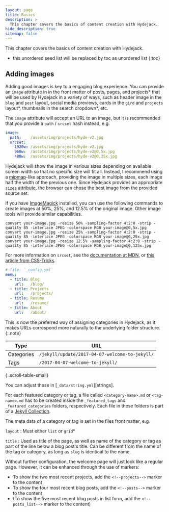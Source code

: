 ```yaml
---
layout: page
title: Basics
description: >
  This chapter covers the basics of content creation with Hydejack.
hide_description: true
sitemap: false
---
```


This chapter covers the basics of content creation with Hydejack.

* this unordered seed list will be replaced by toc as unordered list
{:toc}


## Adding images
Adding good images is key to a engaging blog experience. You can provide an `image` attribute in in the front matter of posts, pages, and projects* that will be used by Hydejack in a variety of ways, 
such as header image in the `blog` and `post` layout, social media previews, cards in the `gird` and `projects` layout\*, thumbnails in the search dropdown\*, etc.

The `image` attribute will accept an URL to an image, but it is recommended that you provide a `path` / `srcset` hash instead, e.g. 

```yml
image:
  path:    /assets/img/projects/hyde-v2.jpg
  srcset:
    1920w: /assets/img/projects/hyde-v2.jpg
    960w:  /assets/img/projects/hyde-v2@0,5x.jpg
    480w:  /assets/img/projects/hyde-v2@0,25x.jpg
```

Hydejack will show the image in various sizes depending on available screen width so that no specific size will fit all. 
Instead, I recommend using a [mipmap]-like approach, providing the image in multiple sizes, each image half the width of the previous one.
Since Hydejack provides an appropriate [`sizes` attribute][mdn-sizes], the browser can chose the best image from the provided source set.

If you have [ImageMagick] installed, you can use the following commands to create images at 50%, 25%, and 12.5% of the original image. 
Other image tools will provide similar capabilities.

    convert your-image.jpg -resize 50% -sampling-factor 4:2:0 -strip -quality 85 -interlace JPEG -colorspace RGB your-image@0,5x.jpg
    convert your-image.jpg -resize 25% -sampling-factor 4:2:0 -strip -quality 85 -interlace JPEG -colorspace RGB your-image@0,25x.jpg
    convert your-image.jpg -resize 12.5% -sampling-factor 4:2:0 -strip -quality 85 -interlace JPEG -colorspace RGB your-image@0,125x.jpg

For more information on `srcset`, see the [documentation at MDN][mdn-srcset], or [this article from CSS-Tricks][csstricks].

[imagemagick]: https://imagemagick.org/index.php
[mipmap]: https://en.wikipedia.org/wiki/Mipmap
[mdn-srcset]: https://developer.mozilla.org/en-US/docs/Web/HTML/Element/img#attr-srcset
[mdn-sizes]: https://developer.mozilla.org/en-US/docs/Web/HTML/Element/img#attr-sizes
[csstricks]: https://css-tricks.com/responsive-images-youre-just-changing-resolutions-use-srcset/


```yml
# file: `_config.yml`
menu:
  - title: Blog
    url:   /blog/
  - title: Projects
    url:   /projects/
  - title: Resume
    url:   /resume/
  - title: About
    url:   /about/
```

This is now the preferred way of assigning categories in Hydejack, as it makes URLs correspond more naturally to the underlying folder structure.
{:.note}

Type       | URL
-----------|----
Categories | `/jekyll/update/2017-04-07-welcome-to-jekyll/`
Tags       | `/2017-04-07-welcome-to-jekyll/`
{:.scroll-table-small}

You can adjust these in [`_data/string.yml`][strings].

For each featured category or tag, a file called `<category-name>.md` or `<tag-name>.md` has to be created inside the `_featured_tags` and `_featured_categories` folders, respectively. Each file in these folders is part of a [Jekyll Collection](https://jekyllrb.com/docs/collections/).

The meta data of a category or tag is set in the files front matter, e.g.

`layout`
: Must either `list` or `grid`\*

`title`
: Used as title of the page, as well as name of the category or tag as part of the line below a blog post's title. Can be different from the name of the tag or category, as long as `slug` is identical to the name.

Without further configuration, the welcome page will just look like a regular page. However, it can be enhanced through the use of markers:
- To show the two most recent projects, add the `<!--projects-->` marker to the content
- To show the four most recent blog posts, add the `<!--posts-->` marker to the content
- (To show the five most recent blog posts in list form, add the `<!--posts_list-->` marker to the content)

